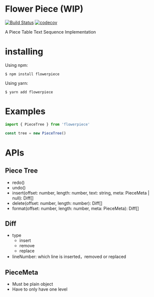 # Flower Piece (WIP)

[![Build Status](https://travis-ci.org/Basaltic/flowerpiece.svg?branch=master)](https://travis-ci.org/Basaltic/flowerpiece)
[![codecov](https://codecov.io/gh/Basaltic/flowerpiece/branch/master/graph/badge.svg)](https://codecov.io/gh/Basaltic/flowerpiece)

A Piece Table Text Sequence Implementation

# installing

Using npm:

```
$ npm install flowerpiece
```

Using yarn:

```
$ yarn add flowerpiece
```

# Examples

```javascript
import { PieceTree } from 'flowerpiece'

const tree = new PieceTree()
```

# APIs

## Piece Tree

- redo()
- undo()
- insert(offset: number, length: number, text: string, meta: PieceMeta | null): Diff[]
- delete(offset: number, length: number): Diff[]
- format(offset: number, length: number, meta: PieceMeta): Diff[]

## Diff

- type
  - insert
  - remove
  - replace
- lineNumber: which line is inserted，removed or replaced

## PieceMeta

- Must be plain object
- Have to only have one level
